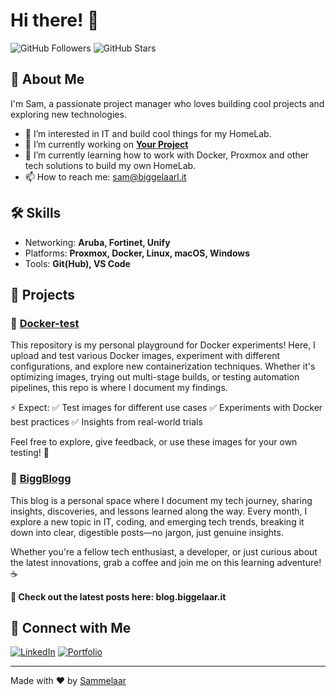 # Hi there! 👋

![GitHub Followers](https://img.shields.io/github/followers/sammelaar?style=social)
![GitHub Stars](https://img.shields.io/github/stars/sammelaar?style=social)

## 🚀 About Me

I'm Sam, a passionate project manager who loves building cool projects and exploring new technologies.

- 👀 I’m interested in IT and build cool things for my HomeLab.
- 🔭 I’m currently working on **[Your Project](https://github.com/yourusername/yourproject)**
- 🌱 I’m currently learning how to work with Docker, Proxmox and other tech solutions to build my own HomeLab.
- 📫 How to reach me: [sam@biggelaarl.it](mailto:sam@biggelaar.it)

## 🛠️ Skills

- Networking: **Aruba, Fortinet, Unify**
- Platforms: **Proxmox, Docker, Linux, macOS, Windows**
- Tools: **Git(Hub), VS Code**

## 📖 Projects

### 🐳 [Docker-test](https://github.com/sammelaar/docker-test)
This repository is my personal playground for Docker experiments! Here, I upload and test various Docker images, experiment with different configurations, and explore new containerization techniques. Whether it's optimizing images, trying out multi-stage builds, or testing automation pipelines, this repo is where I document my findings.

⚡ Expect:
✅ Test images for different use cases
✅ Experiments with Docker best practices
✅ Insights from real-world trials

Feel free to explore, give feedback, or use these images for your own testing! 🚀

### 🚀 [BiggBlogg](https://github.com/sammelaar/biggblog)
This blog is a personal space where I document my tech journey, sharing insights, discoveries, and lessons learned along the way. 
Every month, I explore a new topic in IT, coding, and emerging tech trends, breaking it down into clear, digestible posts—no jargon, just genuine insights.

Whether you're a fellow tech enthusiast, a developer, or just curious about the latest innovations, grab a coffee and join me on this learning adventure! ☕

**🔗 Check out the latest posts here: blog.biggelaar.it**

## 🤝 Connect with Me

[![LinkedIn](https://img.shields.io/badge/LinkedIn-Profile-blue?logo=linkedin)](https://linkedin.com/in/samvandenbiggelaar)
[![Portfolio](https://img.shields.io/badge/Portfolio-Website-blue?logo=web)](https://blog.biggelaar.it)

---

Made with ❤️ by [Sammelaar](https://github.com/sammelaar/)


<!---
Sammelaar/Sammelaar is a ✨ special ✨ repository because its `README.md` (this file) appears on your GitHub profile.
You can click the Preview link to take a look at your changes.
--->
